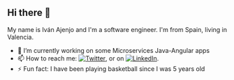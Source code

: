 ## Hi there 👋

My name is Iván Ajenjo and I'm a software engineer. I'm from Spain, living in Valencia.

- 🔭 I’m currently working on some Microservices Java-Angular apps
- 📫 How to reach me: [![Twitter][1.2]][1],  or on [![LinkedIn][3.2]][3].
- ⚡ Fun fact: I have been playing basketball since I was 5 years old


<!-- links to social media icons -->

<!-- icons with padding -->

[1.1]: http://i.imgur.com/tXSoThF.png (twitter icon with padding)
[2.1]: http://i.imgur.com/0o48UoR.png (github icon with padding)

<!-- icons without padding -->

[1.2]: http://i.imgur.com/wWzX9uB.png (twitter icon without padding)
[2.2]: http://i.imgur.com/9I6NRUm.png (github icon without padding)
[3.2]: https://raw.githubusercontent.com/MartinHeinz/MartinHeinz/master/linkedin-3-16.png (LinkedIn icon without padding)


<!-- links to your social media accounts -->

[1]: https://twitter.com/Ivanajenjo7
[2]: https://github.com/ivanajenjo
[3]: https://www.linkedin.com/in/iv%C3%A1n-i%C3%B1aki-ajenjo-vicente-2136031b7/


